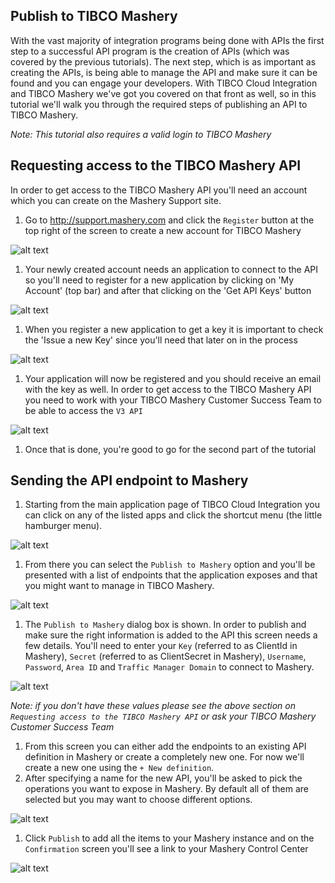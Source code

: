 ## Publish to TIBCO Mashery
With the vast majority of integration programs being done with APIs the first step to a successful API program is the creation of APIs (which was covered by the previous tutorials). The next step, which is as important as creating the APIs, is being able to manage the API and make sure it can be found and you can engage your developers. With TIBCO Cloud Integration and TIBCO Mashery we've got you covered on that front as well, so in this tutorial we'll walk you through the required steps of publishing an API to TIBCO Mashery.

_Note: This tutorial also requires a valid login to TIBCO Mashery_

## Requesting access to the TIBCO Mashery API
In order to get access to the TIBCO Mashery API you'll need an account which you can create on the Mashery Support site.
1. Go to http://support.mashery.com and click the `Register` button at the top right of the screen to create a new account for TIBCO Mashery

  ![alt text](https://d2wh20haedxe3f.cloudfront.net/sites/default/files/1-register_for_account_0.png)
1. Your newly created account needs an application to connect to the API so you'll need to register for a new application by clicking on 'My Account' (top bar) and after that clicking on the 'Get API Keys' button

  ![alt text](https://d2wh20haedxe3f.cloudfront.net/sites/default/files/2-create_new_api_key.png)
1. When you register a new application to get a key it is important to check the 'Issue a new Key' since you'll need that later on in the process

  ![alt text](https://d2wh20haedxe3f.cloudfront.net/sites/default/files/3-register_new_application.png)
1. Your application will now be registered and you should receive an email with the key as well. In order to get access to the TIBCO Mashery API you need to work with your TIBCO Mashery Customer Success Team to be able to access the `V3 API`

  ![alt text](https://d2wh20haedxe3f.cloudfront.net/sites/default/files/4-application_registered-2.png)
1. Once that is done, you're good to go for the second part of the tutorial

## Sending the API endpoint to Mashery
1. Starting from the main application page of TIBCO Cloud Integration you can click on any of the listed apps and click the shortcut menu (the little hamburger menu).

  ![alt text](https://d2wh20haedxe3f.cloudfront.net/sites/default/files/1_1.png)
1. From there you can select the `Publish to Mashery` option and you'll be presented with a list of endpoints that the application exposes and that you might want to manage in TIBCO Mashery. 

  ![alt text](https://d2wh20haedxe3f.cloudfront.net/sites/default/files/2_0.png)
1. The `Publish to Mashery` dialog box is shown. In order to publish and make sure the right information is added to the API this screen needs a few details. You'll need to enter your `Key` (referred to as ClientId in Mashery), `Secret` (referred to as ClientSecret in Mashery), `Username`, `Password`, `Area ID` and `Traffic Manager Domain` to connect to Mashery. 

  ![alt text](https://d2wh20haedxe3f.cloudfront.net/sites/default/files/3_0.png)

  _Note: if you don't have these values please see the above section on `Requesting access to the TIBCO Mashery API` or ask your TIBCO Mashery Customer Success Team_
1. From this screen you can either add the endpoints to an existing API definition in Mashery or create a completely new one. For now we'll create a new one using the `+ New definition`.
1. After specifying a name for the new API, you'll be asked to pick the operations you want to expose in Mashery. By default all of them are selected but you may want to choose different options.

  ![alt text](https://d2wh20haedxe3f.cloudfront.net/sites/default/files/5_1.png)
1. Click `Publish` to add all the items to your Mashery instance and on the `Confirmation` screen you'll see a link to your Mashery Control Center

  ![alt text](https://d2wh20haedxe3f.cloudfront.net/sites/default/files/6_0.png)
